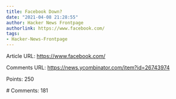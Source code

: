 ```yaml
---
title: Facebook Down?
date: "2021-04-08 21:28:55"
author: Hacker News Frontpage
authorlink: https://www.facebook.com/
tags:
- Hacker-News-Frontpage
---
```


<p>Article URL: <a href="https://www.facebook.com/">https://www.facebook.com/</a></p>
<p>Comments URL: <a href="https://news.ycombinator.com/item?id=26743974">https://news.ycombinator.com/item?id=26743974</a></p>
<p>Points: 250</p>
<p># Comments: 181</p>
